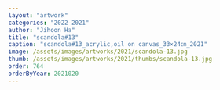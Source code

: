 ```yaml
---
layout: "artwork"
categories: "2022-2021"
author: "Jihoon Ha"
title: "scandola#13"
caption: "scandola#13_acrylic,oil on canvas_33×24㎝_2021"
image: /assets/images/artworks/2021/scandola-13.jpg
thumb: /assets/images/artworks/2021/thumbs/scandola-13.jpg
order: 764
orderByYear: 2021020
---
```

